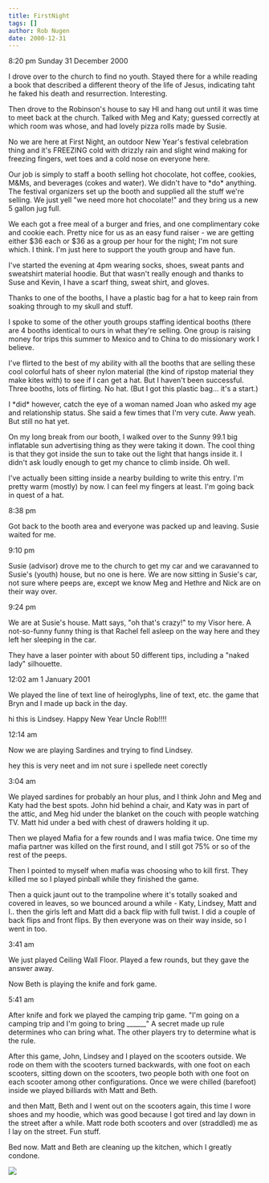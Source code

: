 ```yaml
---
title: FirstNight
tags: []
author: Rob Nugen
date: 2000-12-31
---
```


<p class=date>8:20 pm Sunday 31 December 2000</p>

<p>I drove over to the church to find no youth.  Stayed there for a while
reading a book that described a different theory of the life of Jesus,
indicating taht he faked his death and resurrection.  Interesting.</p>

<p>Then drove to the Robinson's house to say HI and hang out until it was
time to meet back at the church.  Talked with Meg and Katy; guessed
correctly at which room was whose, and had lovely pizza rolls made by
Susie.</p>

<p>No we are here at First Night, an outdoor New Year's festival celebration
thing and it's FREEZING cold with drizzly rain and slight wind making for
freezing fingers, wet toes and a cold nose on everyone here.</p>

<p>Our job is simply to staff a booth selling hot chocolate, hot coffee,
cookies, M&Ms, and beverages (cokes and water).   We didn't have to *do*
anything.  The festival organizers set up the booth and supplied all the
stuff we're selling.  We just yell "we need more hot chocolate!" and they
bring us a new 5 gallon jug full.</p>

<p>We each got a free meal of a burger and fries, and one complimentary coke
and cookie each.  Pretty nice for us as an easy fund raiser - we are getting
either $36 each or $36 as a group per hour for the night; I'm not sure
which.  I think.  I'm just here to support the youth group and have fun.</p>

<p>I've started the evening at 4pm wearing socks, shoes, sweat pants and
sweatshirt material hoodie.  But that wasn't really enough and thanks to
Suse and Kevin, I have a scarf thing, sweat shirt, and gloves.</p>

<p>Thanks to one of the booths, I have a plastic bag for a hat to keep rain
from soaking through to my skull and stuff.</p>

<p>I spoke to some of the other youth groups staffing identical booths
(there are 4 booths identical to ours in what they're selling.  One group is
raising money for trips this summer to Mexico and to China to do missionary
work I believe.</p>

<p>I've flirted to the best of my ability with all the booths that are
selling these cool colorful hats of sheer nylon material (the kind of
ripstop material they make kites with) to see if I can get a hat.  But I
haven't been successful.  Three booths, lots of flirting.  No hat.  (But I
got this plastic bag... it's a start.)</p>

<p>I *did* however, catch the eye of a woman named Joan who asked my age and
relationship status. She said a few times that I'm very cute.  Aww yeah.
But still no hat yet.</p>

<p>On my long break from our booth, I walked over to the Sunny 99.1 big
inflatable sun advertising thing as they were taking it down.  The cool
thing is that they got inside the sun to take out the light that hangs
inside it.  I didn't ask loudly enough to get my chance to climb inside.  Oh
well.</p>

<p>I've actually been sitting inside a nearby building to write this entry.
I'm pretty warm (mostly) by now.  I can feel my fingers at least.  I'm going
back in quest of a hat.</p>

<p class=date>8:38 pm</p>

<p>Got back to the booth area and everyone was packed up and leaving.  Susie
waited for me.</p>

<p class=date>9:10 pm</p>

<p>Susie (advisor)  drove me to the church to get my car and we caravanned
to Susie's (youth)  house, but no one is here.  We are now sitting in
Susie's car, not sure where peeps are, except we know Meg and Hethre and
Nick are on their way over.</p>


<p class=date>9:24 pm </p>

<p>We are at Susie's house.  Matt says, "oh that's crazy!" to my Visor here.
A not-so-funny funny thing is that Rachel fell asleep on the way here and
they left her sleeping in the car.</p>

<p>They have a laser pointer with about 50 different tips, including a
"naked lady" silhouette.</p>

<p class=date>12:02 am 1 January 2001</p>

<p>We played the line of text line of heiroglyphs, line of text, etc.  the
game that Bryn and I made up back in the day.</p>


<p class=message>hi this is Lindsey. Happy New Year Uncle Rob!!!!</p>

<p class=date>12:14 am</p>

<p>Now we are playing Sardines and trying to find Lindsey.</p>

<p class=grafitti>hey this is very neet and im not sure i spellede neet
corectly</p>

<p class=date>3:04 am</p>

<p>We played sardines for probably an hour plus, and I think John and Meg
and Katy had the best spots. John hid behind a chair, and Katy was in part
of the attic, and Meg hid under the blanket on the couch with people
watching TV.   Matt hid under a bed with chest of drawers holding it up.</p>

<p>Then we played Mafia for a few rounds and I was mafia twice.  One time my
mafia partner was killed on the first round, and I still got 75% or so of
the rest of the peeps.</p>

<p>Then I pointed to myself when mafia was choosing who to kill first. They
killed me so I played pinball while they finished the game.</p>

<p>Then a quick jaunt out to the trampoline where it's totally soaked and
covered in leaves, so we bounced around a while - Katy, Lindsey, Matt and
I.. then the girls left and Matt did a back flip with full twist.  I did a
couple of back flips and front flips.  By then everyone was on their way
inside, so I went in too.</p>

<p class=date>3:41 am</p>

<p>We just played Ceiling Wall Floor.  Played a few rounds, but they gave
the answer away.</p>

<p>Now Beth is playing the knife and fork game.</p>

<p class=date>5:41 am</p>

<p>After knife and fork we played the camping trip game.  "I'm going on a
camping trip and I'm going to bring ______"  A secret made up rule
determines who can bring what.  The other players try to determine what is
the rule.</p>

<p>After this game, John, Lindsey and I played on the scooters outside.  We
rode on them with the scooters turned backwards, with one foot on each
scooters, sitting down on the scooters, two people both with one foot on
each scooter among other configurations.  Once we were chilled (barefoot)
inside we played billiards with Matt and Beth.</p>

<p>and then Matt, Beth and I went out on the scooters again, this time I
wore shoes and my hoodie, which was good because I got tired and lay down in
the street after a while.  Matt rode both scooters and over (straddled) me
as I lay on the street.  Fun stuff.</p>

<p>Bed now.   Matt and Beth are cleaning up the kitchen, which I greatly
condone.</p>

<p><img src="/images/rob/wL-ROB.gif"/></p>

